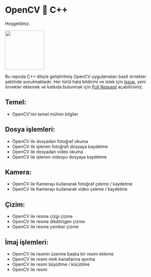 # OpenCV 💓 C++
Hoşgeldiniz.

<img src="https://raw.githubusercontent.com/wiki/opencv/opencv/images/OpenCV_Logo_with_text.png" width="128">

Bu repoda C++ diliyle geliştirilmiş OpenCV uygulamaları basit örnekler şeklinde sunulmaktadır.
Her türlü hata bildirimi ve istek için [Issue](https://github.com/eminfedar/opencv-ornekler/issues), yeni örnekler eklemek ve katkıda bulunmak için [Pull Request](https://github.com/eminfedar/opencv-ornekler/pulls) açabilirsiniz.


## Temel:
- OpenCV'nin temel mühim bilgiler

## Dosya işlemleri:
- OpenCV ile dosyadan fotoğraf okuma
- OpenCV ile işlenen fotoğrafı dosyaya kaydetme
- OpenCV ile dosyadan video okuma
- OpenCV ile işlenen videoyu dosyaya kaydetme

## Kamera:
- OpenCV ile Kamerayı kullanarak fotoğraf çekme / kaydetme
- OpenCV ile Kamerayı kullanarak video çekme / kaydetme

## Çizim:
- OpenCV ile resme çizgi çizme
- OpenCV ile resme dikdörtgen çizme
- OpenCV ile resme çember çizme

## İmaj işlemleri:
- OpenCV ile resmin üzerine başka bir resim ekleme
- OpenCV ile resmi renk kanallarına ayırma
- OpenCV ile resmi büyültme / küçütlme
- OpenCV ile resmi 
